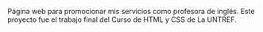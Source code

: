 Página web para promocionar mis servicios como profesora de inglés. 
Este proyecto fue el trabajo final del Curso de HTML y CSS de La UNTREF.
